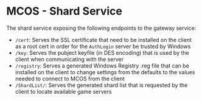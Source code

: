 # MCOS - Shard Service

The shard service exposing the following endpoints to the gateway service:

* `/cert`: Serves the SSL certificate that need to be installed on the client as a root cert in order for the `AuthLogin` server be trusted by Windows
* `/key`: Serves the pubject keyfile (in DES encoding) that is used by the client when communicating with the server
* `/registry`: Serves a generated Windows Registry .reg file that can be installed on the client to change settings from the defaults to the values needed to connect to MCOS from the client
* `/ShardList/`: Serves the generated shard list that is requested by the client to locate available game servers
